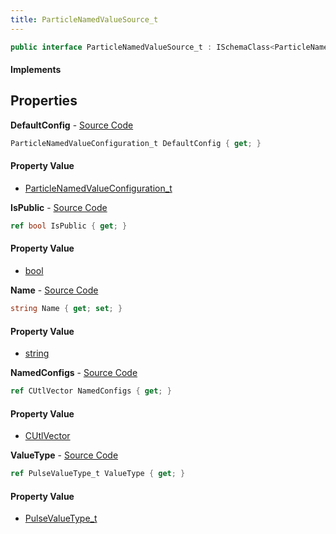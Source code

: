 ```yaml
---
title: ParticleNamedValueSource_t
---
```


```csharp
public interface ParticleNamedValueSource_t : ISchemaClass<ParticleNamedValueSource_t>, ISchemaField, ISchemaClass, INativeHandle
```

#### Implements

## Properties

**DefaultConfig** - [Source Code](https://github.com/swiftly-solution/swiftlys2/blob/main/managed/src/SwiftlyS2.Generated/Schemas/Interfaces/ParticleNamedValueSource_t.cs#L22)

```csharp
ParticleNamedValueConfiguration_t DefaultConfig { get; }
```

#### Property Value

- [ParticleNamedValueConfiguration_t](/docs/api/shared/schemadefinitions/particlenamedvalueconfiguration_t)

**IsPublic** - [Source Code](https://github.com/swiftly-solution/swiftlys2/blob/main/managed/src/SwiftlyS2.Generated/Schemas/Interfaces/ParticleNamedValueSource_t.cs#L18)

```csharp
ref bool IsPublic { get; }
```

#### Property Value

- [bool](https://learn.microsoft.com/dotnet/api/system.boolean)

**Name** - [Source Code](https://github.com/swiftly-solution/swiftlys2/blob/main/managed/src/SwiftlyS2.Generated/Schemas/Interfaces/ParticleNamedValueSource_t.cs#L16)

```csharp
string Name { get; set; }
```

#### Property Value

- [string](https://learn.microsoft.com/dotnet/api/system.string)

**NamedConfigs** - [Source Code](https://github.com/swiftly-solution/swiftlys2/blob/main/managed/src/SwiftlyS2.Generated/Schemas/Interfaces/ParticleNamedValueSource_t.cs#L25)

```csharp
ref CUtlVector NamedConfigs { get; }
```

#### Property Value

- [CUtlVector](/docs/api/shared/natives/cutlvector)

**ValueType** - [Source Code](https://github.com/swiftly-solution/swiftlys2/blob/main/managed/src/SwiftlyS2.Generated/Schemas/Interfaces/ParticleNamedValueSource_t.cs#L20)

```csharp
ref PulseValueType_t ValueType { get; }
```

#### Property Value

- [PulseValueType_t](/docs/api/shared/schemadefinitions/pulsevaluetype_t)

